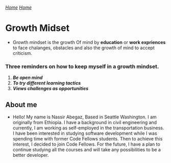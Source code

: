 
[*Home*](https://nassir1976.github.io/reading-notes/)
[*Home*](https://nassir1976.github.io/reading-notes/)


# Growth Midset

- Growth mindset is the growth Of mind by **education** or **work expriences** to face chalanges, obstacles and also the growth of mind to accept criticism.


### Three reminders on how to keep myself in a growth mindset.

1. ***Be open mind***
2. ***To try different learning tactics***
3. ***Views challenges as opportunities***

## About me

* Hello! My name is Nassir Abegaz, Based in Seattle Washington. I am originally from Ethiopia. I have a background in civil engineering and currently, I am working as self-employed in the transportation business. I have been interested in studying software development while I was spending time with former Code Fellows students. Then to achieve this interest, I decided to join Code Fellows. For the future, I have a plan to continue studying all the courses and will take any possibilities to be a better developer. 
